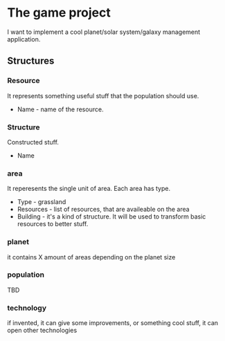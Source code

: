 # The game project

I want to implement a cool planet/solar system/galaxy management application.

## Structures

### Resource

It represents something useful stuff that the population should use.

- Name - name of the resource.

### Structure

Constructed stuff.

- Name

### area

It reperesents the single unit of area. Each area has type.
- Type - grassland
- Resources - list of resources, that are availeable on the area
- Building - it's a kind of structure. It will be used to transform basic resources to better stuff.

### planet

it contains X amount of areas depending on the planet size

### population

TBD

### technology

if invented, it can give some improvements, or something cool stuff, it can open other technologies
